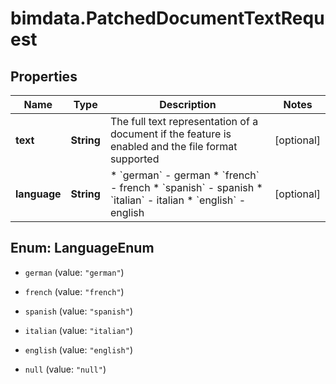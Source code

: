 # bimdata.PatchedDocumentTextRequest

## Properties

Name | Type | Description | Notes
------------ | ------------- | ------------- | -------------
**text** | **String** | The full text representation of a document if the feature is enabled and the file format supported | [optional] 
**language** | **String** | * &#x60;german&#x60; - german * &#x60;french&#x60; - french * &#x60;spanish&#x60; - spanish * &#x60;italian&#x60; - italian * &#x60;english&#x60; - english | [optional] 



## Enum: LanguageEnum


* `german` (value: `"german"`)

* `french` (value: `"french"`)

* `spanish` (value: `"spanish"`)

* `italian` (value: `"italian"`)

* `english` (value: `"english"`)

* `null` (value: `"null"`)




